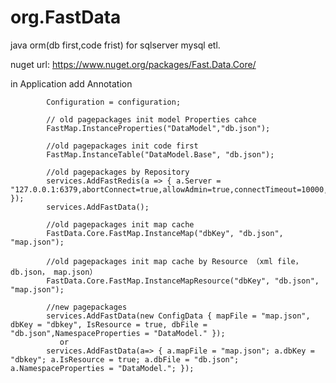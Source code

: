 # org.FastData
java orm(db first,code frist) for sqlserver mysql etl.

nuget url: https://www.nuget.org/packages/Fast.Data.Core/

in Application add Annotation


            Configuration = configuration;

            // old pagepackages init model Properties cahce 
            FastMap.InstanceProperties("DataModel","db.json");

            //old pagepackages init code first
            FastMap.InstanceTable("DataModel.Base", "db.json");

            //old pagepackages by Repository
            services.AddFastRedis(a => { a.Server = "127.0.0.1:6379,abortConnect=true,allowAdmin=true,connectTimeout=10000,syncTimeout=10000"; });
            services.AddFastData();
            
            //old pagepackages init map cache
            FastData.Core.FastMap.InstanceMap("dbKey", "db.json", "map.json");
            
            //old pagepackages init map cache by Resource （xml file， db.json， map.json）
            FastData.Core.FastMap.InstanceMapResource("dbKey", "db.json", "map.json");
            
            //new pagepackages
            services.AddFastData(new ConfigData { mapFile = "map.json", dbKey = "dbkey", IsResource = true, dbFile = "db.json",NamespaceProperties = "DataModel." });
               or
            services.AddFastData(a=> { a.mapFile = "map.json"; a.dbKey = "dbkey"; a.IsResource = true; a.dbFile = "db.json"; a.NamespaceProperties = "DataModel."; });
  
